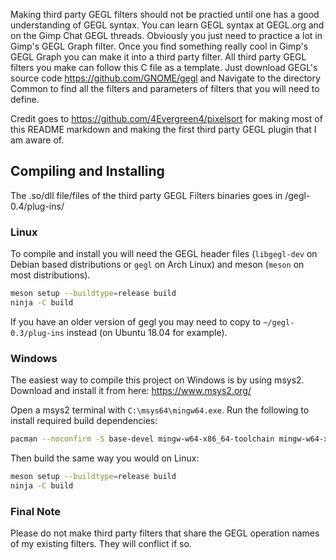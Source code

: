 Making third party GEGL filters should not be practied until one has a good understanding of GEGL syntax. You can learn GEGL syntax at GEGL.org and on the Gimp Chat GEGL threads. Obviously you just need to practice a lot in Gimp's GEGL Graph filter. Once you find something really cool in Gimp's GEGL Graph you can make it into a third party filter. All third party GEGL filters you make can follow this C file as a template. Just download GEGL's source code https://github.com/GNOME/gegl and Navigate to the directory Common to find all the filters and parameters of filters that you will need to define.

Credit goes to https://github.com/4Evergreen4/pixelsort for making most of this README markdown and
making the first third party GEGL plugin that I am aware of.

## Compiling and Installing
The .so/dll file/files of the third party GEGL Filters binaries goes in /gegl-0.4/plug-ins/

### Linux

To compile and install you will need the GEGL header files (`libgegl-dev` on
Debian based distributions or `gegl` on Arch Linux) and meson (`meson` on
most distributions).

```bash
meson setup --buildtype=release build
ninja -C build

```

If you have an older version of gegl you may need to copy to `~/gegl-0.3/plug-ins`
instead (on Ubuntu 18.04 for example).



### Windows

The easiest way to compile this project on Windows is by using msys2.  Download
and install it from here: https://www.msys2.org/

Open a msys2 terminal with `C:\msys64\mingw64.exe`.  Run the following to
install required build dependencies:

```bash
pacman --noconfirm -S base-devel mingw-w64-x86_64-toolchain mingw-w64-x86_64-meson mingw-w64-x86_64-gegl
```

Then build the same way you would on Linux:

```bash
meson setup --buildtype=release build
ninja -C build
```

### Final Note
Please do not make third party filters that share the GEGL operation names of my existing filters. They will conflict if so.
